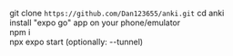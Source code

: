 git clone `https://github.com/Dan123655/anki.git` 
cd anki  
install "expo go" app on your phone/emulator  
npm i  
npx expo start (optionally: --tunnel)
